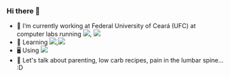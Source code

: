 ### Hi there 👋


- 🔭 I’m currently working at Federal University of Ceará (UFC) at computer labs running [![](https://img.shields.io/badge/MacOS-000000?style=for-the-badge&logo=apple&style=flat)](), [![](https://img.shields.io/badge/Windows-000000?style=for-the-badge&logo=windows&style=flat)]()
- 🌱 Learning [![](https://img.shields.io/badge/Ansible-000000?style=for-the-badge&logo=ansible&style=flat)](),[![](https://img.shields.io/badge/Docker-000000?style=for-the-badge&logo=docker&style=flat)]()
- 🖥️ Using [![](https://img.shields.io/badge/MXLinux-blue?style=for-the-badge&logo=mxlinux&style=flat)]()
- 💬 Let's talk about parenting, low carb recipes, pain in the lumbar spine... :D
